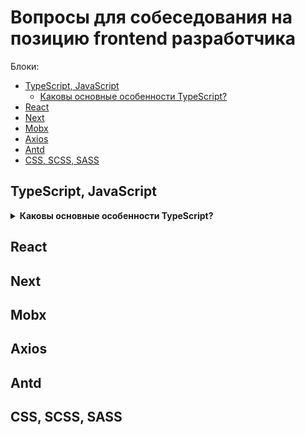 # Вопросы для собеседования на позицию frontend разработчика

Блоки:
 - <a href="#typescript-javascript">TypeScript, JavaScript</a>
   - <a href="#main-features">Каковы основные особенности TypeScript?</a>
 - <a href="#react">React</a>
 - <a href="#next">Next</a>
 - <a href="#mobx">Mobx</a>
 - <a href="#axios">Axios</a>
 - <a href="#antd">Antd</a>
 - <a href="#css-scss-sass">CSS, SCSS, SASS</a>

## TypeScript, JavaScript
<section name="main-features"></section><details>
<summary><b>Каковы основные особенности TypeScript?</b></summary>

- **Кроссплатформенность**: Компилятор TypeScript можно установить в любой операционной системе: Windows, macOS и Linux.
- Объектно-ориентированный язык: TypeScript предоставляет все стандартные функции ООП, такие как классы, интерфейсы и модули.
- **Статическая типизация**: TypeScript использует статическую типизацию и помогает проверять типы во время компиляции. Таким образом, вы можете обнаружить ошибки при написании кода без запуска скрипта.
- **Необязательная статическая типизация**: TypeScript также допускает использование динамической типизации, если вы привыкли к ней в JavaScript.
- **Манипуляции с DOM**: Вы можете использовать TypeScript для управления DOM для добавления или удаления элементов клиентской веб-страницы.
</details>

## React

## Next

## Mobx

## Axios

## Antd

## CSS, SCSS, SASS
